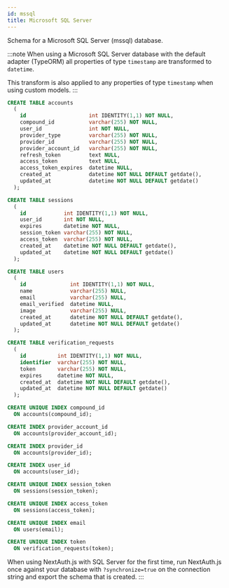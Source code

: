 ```yaml
---
id: mssql
title: Microsoft SQL Server
---
```


Schema for a Microsoft SQL Server (mssql) database.

:::note
When using a  Microsoft SQL Server database with the default adapter (TypeORM) all properties of type `timestamp` are transformed to `datetime`.

This transform is also applied to any properties of type `timestamp` when using custom models.
:::

```sql
CREATE TABLE accounts
  (
    id                    int IDENTITY(1,1) NOT NULL,
    compound_id           varchar(255) NOT NULL,
    user_id               int NOT NULL,
    provider_type         varchar(255) NOT NULL,
    provider_id           varchar(255) NOT NULL,
    provider_account_id   varchar(255) NOT NULL,
    refresh_token         text NULL,
    access_token          text NULL,
    access_token_expires  datetime NULL,
    created_at            datetime NOT NULL DEFAULT getdate(),
    updated_at            datetime NOT NULL DEFAULT getdate()
  );

CREATE TABLE sessions
  (
    id            int IDENTITY(1,1) NOT NULL,
    user_id       int NOT NULL,
    expires       datetime NOT NULL,
    session_token varchar(255) NOT NULL,
    access_token  varchar(255) NOT NULL,
    created_at    datetime NOT NULL DEFAULT getdate(),
    updated_at    datetime NOT NULL DEFAULT getdate()
  );

CREATE TABLE users
  (
    id              int IDENTITY(1,1) NOT NULL,
    name            varchar(255) NULL,
    email           varchar(255) NULL,
    email_verified  datetime NULL,
    image           varchar(255) NULL,
    created_at      datetime NOT NULL DEFAULT getdate(),
    updated_at      datetime NOT NULL DEFAULT getdate()
  );

CREATE TABLE verification_requests
  (
    id          int IDENTITY(1,1) NOT NULL,
    identifier  varchar(255) NOT NULL,
    token       varchar(255) NOT NULL,
    expires     datetime NOT NULL,
    created_at  datetime NOT NULL DEFAULT getdate(),
    updated_at  datetime NOT NULL DEFAULT getdate()
  );

CREATE UNIQUE INDEX compound_id
  ON accounts(compound_id);

CREATE INDEX provider_account_id
  ON accounts(provider_account_id);

CREATE INDEX provider_id
  ON accounts(provider_id);

CREATE INDEX user_id
  ON accounts(user_id);

CREATE UNIQUE INDEX session_token
  ON sessions(session_token);

CREATE UNIQUE INDEX access_token
  ON sessions(access_token);

CREATE UNIQUE INDEX email
  ON users(email);

CREATE UNIQUE INDEX token
  ON verification_requests(token);
```

When using NextAuth.js with SQL Server for the first time, run NextAuth.js once against your database with `?synchronize=true` on the connection string and export the schema that is created.
:::
